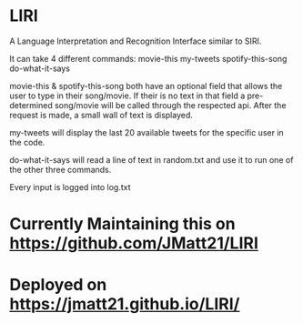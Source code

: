 # LIRI
A Language Interpretation and Recognition Interface similar to SIRI.

It can take 4 different commands:
                            movie-this
                            my-tweets
                            spotify-this-song
                            do-what-it-says

movie-this & spotify-this-song both have an optional field that allows the user to type in their song/movie.
If their is no text in that field a pre-determined song/movie will be called through the respected api. After the request is made, a small wall of text is displayed.

my-tweets will display the last 20 available tweets for the specific user in the code.

do-what-it-says will read a line of text in random.txt and use it to run one of the other three commands.

Every input is logged into log.txt



# Currently Maintaining this on https://github.com/JMatt21/LIRI

# Deployed on https://jmatt21.github.io/LIRI/
